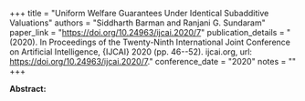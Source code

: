 +++
title = "Uniform Welfare Guarantees Under Identical Subadditive Valuations"
authors = "Siddharth Barman and Ranjani G. Sundaram"
paper_link = "https://doi.org/10.24963/ijcai.2020/7"
publication_details = "(2020). In Proceedings of the Twenty-Ninth International Joint Conference on Artificial Intelligence, {IJCAI} 2020 (pp. 46--52). ijcai.org, url: <a href='https://doi.org/10.24963/ijcai.2020/7' target='_blank'>https://doi.org/10.24963/ijcai.2020/7</a>."
conference_date = "2020"
notes = ""
+++

<b>Abstract:</b>
